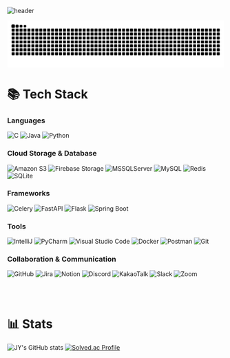 ![header](https://capsule-render.vercel.app/api?type=waving&height=200&text=Welcome!&fontSize=75&color=0:d9f1f1,100:d1c4e9&section=header&fontColor=746d7a)

<img src="https://github.com/yim0327/yim0327/blob/output/github-contribution-grid-snake.svg"/>

<br/>

# 📚 Tech Stack
### Languages
![C](https://img.shields.io/badge/c-%2300599C.svg?style=for-the-badge&logo=c&logoColor=white)
![Java](https://img.shields.io/badge/java-%23ED8B00.svg?style=for-the-badge&logo=openjdk&logoColor=white)
![Python](https://img.shields.io/badge/python-3670A0?style=for-the-badge&logo=python&logoColor=ffdd54)

### Cloud Storage & Database
![Amazon S3](https://img.shields.io/badge/Amazon%20S3-FF9900?style=for-the-badge&logo=amazons3&logoColor=white)
![Firebase Storage](https://img.shields.io/badge/firebase%20Storage-EB743B?style=for-the-badge&logo=firebase&logoColor=white)
![MSSQLServer](https://img.shields.io/badge/ms%20sql%20server-CC2927?style=for-the-badge&logo=microsoft%20sql%20server&logoColor=white)
![MySQL](https://img.shields.io/badge/mysql-4479A1.svg?style=for-the-badge&logo=mysql&logoColor=white)
![Redis](https://img.shields.io/badge/redis-%23DD0031.svg?style=for-the-badge&logo=redis&logoColor=white)
![SQLite](https://img.shields.io/badge/sqlite-%2307405e.svg?style=for-the-badge&logo=sqlite&logoColor=white)

### Frameworks
![Celery](https://img.shields.io/badge/-Celery-37814A?style=for-the-badge&logo=celery&logoColor=white)
![FastAPI](https://img.shields.io/badge/FastAPI-005571?style=for-the-badge&logo=fastapi)
![Flask](https://img.shields.io/badge/flask-white?style=for-the-badge&logo=flask&logoColor=black)
![Spring Boot](https://img.shields.io/badge/-Spring_Boot-6DB33F?style=for-the-badge&logo=spring-boot&logoColor=white)

### Tools
![IntelliJ](https://img.shields.io/badge/IntelliJ-%23483699.svg?style=for-the-badge&logo=intellij-idea&logoColor=white)
![PyCharm](https://img.shields.io/badge/-PyCharm-%2376B900.svg?style=for-the-badge&logo=pycharm&logoColor=white)
![Visual Studio Code](https://img.shields.io/badge/Visual%20Studio%20Code-0078d7.svg?style=for-the-badge&logo=visual-studio-code&logoColor=white)
![Docker](https://img.shields.io/badge/docker-2496ED.svg?style=for-the-badge&logo=docker&logoColor=white)
![Postman](https://img.shields.io/badge/Postman-FF6C37?style=for-the-badge&logo=postman&logoColor=white)
![Git](https://img.shields.io/badge/git-%23F05033.svg?style=for-the-badge&logo=git&logoColor=white)

### Collaboration & Communication
![GitHub](https://img.shields.io/badge/github-2a2c30?style=for-the-badge&logo=github&logoColor=white)
![Jira](https://img.shields.io/badge/jira-%230A0FFF.svg?style=for-the-badge&logo=jira&logoColor=white)
![Notion](https://img.shields.io/badge/Notion-white?style=for-the-badge&logo=notion&logoColor=gray)
![Discord](https://img.shields.io/badge/Discord-%235865F2.svg?style=for-the-badge&logo=discord&logoColor=white)
![KakaoTalk](https://img.shields.io/badge/kakaotalk-ffcd00.svg?style=for-the-badge&logo=kakaotalk&logoColor=000000)
![Slack](https://img.shields.io/badge/Slack-4A154B?style=for-the-badge&logo=slack&logoColor=white)
![Zoom](https://img.shields.io/badge/Zoom-2D8CFF?style=for-the-badge&logo=zoom&logoColor=white)

<br/>
<br/>

# 📊 Stats
![JY's GitHub stats](https://github-readme-stats.vercel.app/api?username=yim0327&show_icons=true&theme=material-palenight)
[![Solved.ac Profile](http://mazassumnida.wtf/api/v2/generate_badge?boj=yim0327)](https://solved.ac/yim0327/)
